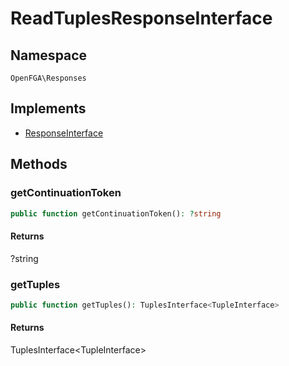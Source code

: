 # ReadTuplesResponseInterface


## Namespace
`OpenFGA\Responses`

## Implements
* [ResponseInterface](Responses/ResponseInterface.md)



## Methods
### getContinuationToken


```php
public function getContinuationToken(): ?string
```



#### Returns
?string

### getTuples


```php
public function getTuples(): TuplesInterface<TupleInterface>
```



#### Returns
TuplesInterface&lt;TupleInterface&gt;


